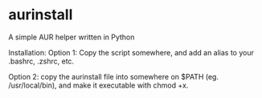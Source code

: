 # aurinstall
A simple AUR helper written in Python

Installation:
Option 1:
Copy the script somewhere, and add an alias to your .bashrc, .zshrc, etc.

Option 2:
copy the aurinstall file into somewhere on $PATH (eg. /usr/local/bin), and
make it executable with chmod +x. 

